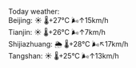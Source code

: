 Today weather:  
Beijing: ☀️   🌡️+27°C 🌬️↑15km/h  
Tianjin: ☀️   🌡️+26°C 🌬️↑7km/h  
Shijiazhuang: 🌦   🌡️+28°C 🌬️↖17km/h  
Tangshan: ☀️   🌡️+25°C 🌬️↑13km/h  
